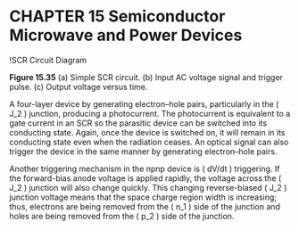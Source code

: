 # CHAPTER 15 Semiconductor Microwave and Power Devices

!SCR Circuit Diagram

**Figure 15.35** (a) Simple SCR circuit. (b) Input AC voltage signal and trigger pulse. (c) Output voltage versus time.

A four-layer device by generating electron–hole pairs, particularly in the \( J_2 \) junction, producing a photocurrent. The photocurrent is equivalent to a gate current in an SCR so the parasitic device can be switched into its conducting state. Again, once the device is switched on, it will remain in its conducting state even when the radiation ceases. An optical signal can also trigger the device in the same manner by generating electron–hole pairs.

Another triggering mechanism in the npnp device is \( dV/dt \) triggering. If the forward-bias anode voltage is applied rapidly, the voltage across the \( J_2 \) junction will also change quickly. This changing reverse-biased \( J_2 \) junction voltage means that the space charge region width is increasing; thus, electrons are being removed from the \( n_1 \) side of the junction and holes are being removed from the \( p_2 \) side of the junction.